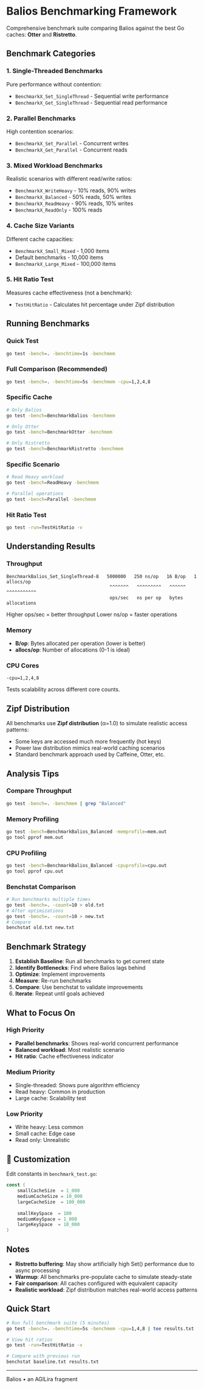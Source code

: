 # Balios Benchmarking Framework

Comprehensive benchmark suite comparing Balios against the best Go caches: **Otter** and **Ristretto**.

## Benchmark Categories

### 1. **Single-Threaded Benchmarks**
Pure performance without contention:
- `BenchmarkX_Set_SingleThread` - Sequential write performance
- `BenchmarkX_Get_SingleThread` - Sequential read performance

### 2. **Parallel Benchmarks**
High contention scenarios:
- `BenchmarkX_Set_Parallel` - Concurrent writes
- `BenchmarkX_Get_Parallel` - Concurrent reads

### 3. **Mixed Workload Benchmarks**
Realistic scenarios with different read/write ratios:
- `BenchmarkX_WriteHeavy` - 10% reads, 90% writes
- `BenchmarkX_Balanced` - 50% reads, 50% writes
- `BenchmarkX_ReadHeavy` - 90% reads, 10% writes
- `BenchmarkX_ReadOnly` - 100% reads

### 4. **Cache Size Variants**
Different cache capacities:
- `BenchmarkX_Small_Mixed` - 1,000 items
- Default benchmarks - 10,000 items
- `BenchmarkX_Large_Mixed` - 100,000 items

### 5. **Hit Ratio Test**
Measures cache effectiveness (not a benchmark):
- `TestHitRatio` - Calculates hit percentage under Zipf distribution

## Running Benchmarks

### Quick Test
```bash
go test -bench=. -benchtime=1s -benchmem
```

### Full Comparison (Recommended)
```bash
go test -bench=. -benchtime=5s -benchmem -cpu=1,2,4,8
```

### Specific Cache
```bash
# Only Balios
go test -bench=BenchmarkBalios -benchmem

# Only Otter
go test -bench=BenchmarkOtter -benchmem

# Only Ristretto
go test -bench=BenchmarkRistretto -benchmem
```

### Specific Scenario
```bash
# Read Heavy workload
go test -bench=ReadHeavy -benchmem

# Parallel operations
go test -bench=Parallel -benchmem
```

### Hit Ratio Test
```bash
go test -run=TestHitRatio -v
```

## Understanding Results

### Throughput
```
BenchmarkBalios_Set_SingleThread-8   5000000   250 ns/op   16 B/op   1 allocs/op
                                      ^^^^^^^   ^^^^^^^^^   ^^^^^^    ^^^^^^^^^^^
                                      ops/sec   ns per op   bytes     allocations
```

Higher ops/sec = better throughput
Lower ns/op = faster operations

### Memory
- **B/op**: Bytes allocated per operation (lower is better)
- **allocs/op**: Number of allocations (0-1 is ideal)

### CPU Cores
```
-cpu=1,2,4,8
```
Tests scalability across different core counts.

## Zipf Distribution

All benchmarks use **Zipf distribution** (α=1.0) to simulate realistic access patterns:
- Some keys are accessed much more frequently (hot keys)
- Power law distribution mimics real-world caching scenarios
- Standard benchmark approach used by Caffeine, Otter, etc.

## Analysis Tips

### Compare Throughput
```bash
go test -bench=. -benchmem | grep "Balanced"
```

### Memory Profiling
```bash
go test -bench=BenchmarkBalios_Balanced -memprofile=mem.out
go tool pprof mem.out
```

### CPU Profiling
```bash
go test -bench=BenchmarkBalios_Balanced -cpuprofile=cpu.out
go tool pprof cpu.out
```

### Benchstat Comparison
```bash
# Run benchmarks multiple times
go test -bench=. -count=10 > old.txt
# After optimizations
go test -bench=. -count=10 > new.txt
# Compare
benchstat old.txt new.txt
```

## Benchmark Strategy

1. **Establish Baseline**: Run all benchmarks to get current state
2. **Identify Bottlenecks**: Find where Balios lags behind
3. **Optimize**: Implement improvements
4. **Measure**: Re-run benchmarks
5. **Compare**: Use benchstat to validate improvements
6. **Iterate**: Repeat until goals achieved

## What to Focus On

### High Priority
- **Parallel benchmarks**: Shows real-world concurrent performance
- **Balanced workload**: Most realistic scenario
- **Hit ratio**: Cache effectiveness indicator

### Medium Priority
- Single-threaded: Shows pure algorithm efficiency
- Read heavy: Common in production
- Large cache: Scalability test

### Low Priority
- Write heavy: Less common
- Small cache: Edge case
- Read only: Unrealistic

## 🔧 Customization

Edit constants in `benchmark_test.go`:
```go
const (
    smallCacheSize  = 1_000
    mediumCacheSize = 10_000
    largeCacheSize  = 100_000
    
    smallKeySpace  = 100
    mediumKeySpace = 1_000
    largeKeySpace  = 10_000
)
```

## Notes

- **Ristretto buffering**: May show artificially high Set() performance due to async processing
- **Warmup**: All benchmarks pre-populate cache to simulate steady-state
- **Fair comparison**: All caches configured with equivalent capacity
- **Realistic workload**: Zipf distribution matches real-world access patterns

## Quick Start

```bash
# Run full benchmark suite (5 minutes)
go test -bench=. -benchtime=5s -benchmem -cpu=1,4,8 | tee results.txt

# View hit ratios
go test -run=TestHitRatio -v

# Compare with previous run
benchstat baseline.txt results.txt
```
---

Balios • an AGILira fragment